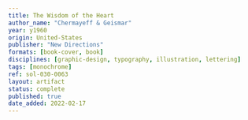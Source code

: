 ```yaml
---
title: The Wisdom of the Heart
author_name: "Chermayeff & Geismar"
year: y1960
origin: United-States
publisher: "New Directions"
formats: [book-cover, book]
disciplines: [graphic-design, typography, illustration, lettering]
tags: [monochrome]
ref: sol-030-0063
layout: artifact
status: complete
published: true
date_added: 2022-02-17
---
```

